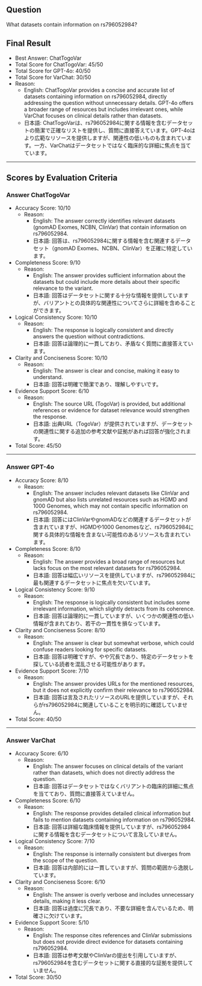 ## Question

What datasets contain information on rs796052984?

## Final Result

- Best Answer: ChatTogoVar
- Total Score for ChatTogoVar: 45/50
- Total Score for GPT-4o: 40/50
- Total Score for VarChat: 30/50
- Reason:
  - English: ChatTogoVar provides a concise and accurate list of datasets containing information on rs796052984, directly addressing the question without unnecessary details. GPT-4o offers a broader range of resources but includes irrelevant ones, while VarChat focuses on clinical details rather than datasets. 
  - 日本語: ChatTogoVarは、rs796052984に関する情報を含むデータセットの簡潔で正確なリストを提供し、質問に直接答えています。GPT-4oはより広範なリソースを提供しますが、関連性の低いものも含まれています。一方、VarChatはデータセットではなく臨床的な詳細に焦点を当てています。

---

## Scores by Evaluation Criteria

### Answer ChatTogoVar
- Accuracy Score: 10/10
  - Reason: 
    - English: The answer correctly identifies relevant datasets (gnomAD Exomes, NCBN, ClinVar) that contain information on rs796052984. 
    - 日本語: 回答は、rs796052984に関する情報を含む関連するデータセット（gnomAD Exomes、NCBN、ClinVar）を正確に特定しています。
- Completeness Score: 9/10
  - Reason: 
    - English: The answer provides sufficient information about the datasets but could include more details about their specific relevance to the variant. 
    - 日本語: 回答はデータセットに関する十分な情報を提供していますが、バリアントとの具体的な関連性についてさらに詳細を含めることができます。
- Logical Consistency Score: 10/10
  - Reason: 
    - English: The response is logically consistent and directly answers the question without contradictions. 
    - 日本語: 回答は論理的に一貫しており、矛盾なく質問に直接答えています。
- Clarity and Conciseness Score: 10/10
  - Reason: 
    - English: The answer is clear and concise, making it easy to understand. 
    - 日本語: 回答は明確で簡潔であり、理解しやすいです。
- Evidence Support Score: 6/10
  - Reason: 
    - English: The source URL (TogoVar) is provided, but additional references or evidence for dataset relevance would strengthen the response. 
    - 日本語: 出典URL（TogoVar）が提供されていますが、データセットの関連性に関する追加の参考文献や証拠があれば回答が強化されます。
- Total Score: 45/50

---

### Answer GPT-4o
- Accuracy Score: 8/10
  - Reason: 
    - English: The answer includes relevant datasets like ClinVar and gnomAD but also lists unrelated resources such as HGMD and 1000 Genomes, which may not contain specific information on rs796052984. 
    - 日本語: 回答にはClinVarやgnomADなどの関連するデータセットが含まれていますが、HGMDや1000 Genomesなど、rs796052984に関する具体的な情報を含まない可能性のあるリソースも含まれています。
- Completeness Score: 8/10
  - Reason: 
    - English: The answer provides a broad range of resources but lacks focus on the most relevant datasets for rs796052984. 
    - 日本語: 回答は幅広いリソースを提供していますが、rs796052984に最も関連するデータセットに焦点を欠いています。
- Logical Consistency Score: 9/10
  - Reason: 
    - English: The response is logically consistent but includes some irrelevant information, which slightly detracts from its coherence. 
    - 日本語: 回答は論理的に一貫していますが、いくつかの関連性の低い情報が含まれており、若干の一貫性を損なっています。
- Clarity and Conciseness Score: 8/10
  - Reason: 
    - English: The answer is clear but somewhat verbose, which could confuse readers looking for specific datasets. 
    - 日本語: 回答は明確ですが、やや冗長であり、特定のデータセットを探している読者を混乱させる可能性があります。
- Evidence Support Score: 7/10
  - Reason: 
    - English: The answer provides URLs for the mentioned resources, but it does not explicitly confirm their relevance to rs796052984. 
    - 日本語: 回答は言及されたリソースのURLを提供していますが、それらがrs796052984に関連していることを明示的に確認していません。
- Total Score: 40/50

---

### Answer VarChat
- Accuracy Score: 6/10
  - Reason: 
    - English: The answer focuses on clinical details of the variant rather than datasets, which does not directly address the question. 
    - 日本語: 回答はデータセットではなくバリアントの臨床的詳細に焦点を当てており、質問に直接答えていません。
- Completeness Score: 6/10
  - Reason: 
    - English: The response provides detailed clinical information but fails to mention datasets containing information on rs796052984. 
    - 日本語: 回答は詳細な臨床情報を提供していますが、rs796052984に関する情報を含むデータセットについて言及していません。
- Logical Consistency Score: 7/10
  - Reason: 
    - English: The response is internally consistent but diverges from the scope of the question. 
    - 日本語: 回答は内部的には一貫していますが、質問の範囲から逸脱しています。
- Clarity and Conciseness Score: 6/10
  - Reason: 
    - English: The answer is overly verbose and includes unnecessary details, making it less clear. 
    - 日本語: 回答は過度に冗長であり、不要な詳細を含んでいるため、明確さに欠けています。
- Evidence Support Score: 5/10
  - Reason: 
    - English: The response cites references and ClinVar submissions but does not provide direct evidence for datasets containing rs796052984. 
    - 日本語: 回答は参考文献やClinVarの提出を引用していますが、rs796052984を含むデータセットに関する直接的な証拠を提供していません。
- Total Score: 30/50